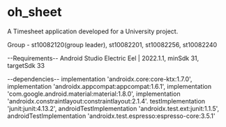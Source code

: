 # oh_sheet
A Timesheet application developed for a University project.

Group -  st10082120(group leader), st10082201, st10082256, st10082240

--Requirements--
Android Studio Electric Eel | 2022.1.1,
minSdk 31,
targetSdk 33


--dependencies--
    implementation 'androidx.core:core-ktx:1.7.0',
    implementation 'androidx.appcompat:appcompat:1.6.1',
    implementation 'com.google.android.material:material:1.8.0',
    implementation 'androidx.constraintlayout:constraintlayout:2.1.4'.
    testImplementation 'junit:junit:4.13.2',
    androidTestImplementation 'androidx.test.ext:junit:1.1.5',
    androidTestImplementation 'androidx.test.espresso:espresso-core:3.5.1'
